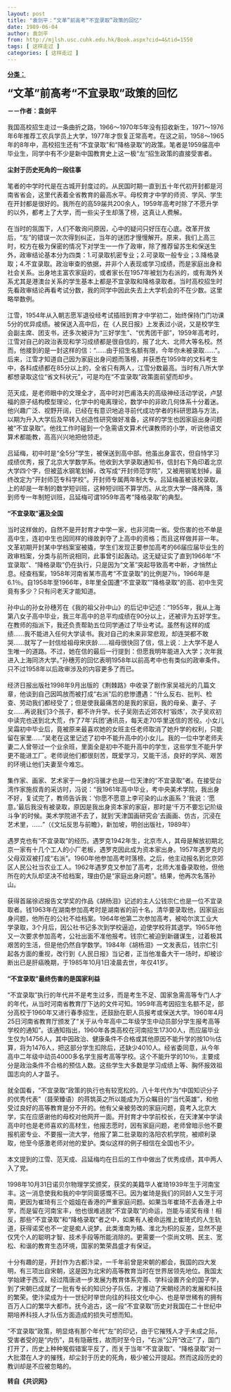 ```yaml
---
layout: post
title: "袁剑平：“文革”前高考“不宜录取”政策的回忆"
date: 1989-06-04
author: 袁剑平
from: http://mjlsh.usc.cuhk.edu.hk/Book.aspx?cid=4&tid=1550
tags: [ 这样走过 ]
categories: [ 这样走过 ]
---
```


<div style="margin: 15px 10px 10px 0px;">
 <div>
  <span id="ctl00_ContentPlaceHolder1_chapter1_SubjectLabel" style="font-weight:bold;text-decoration:underline;">
   分类：
  </span>
 </div>
 <p>
  <strong>
   <font size="5">
    “文革”前高考“不宜录取”政策的回忆
   </font>
  </strong>
 </p>
 <p>
  <strong>
   －－作者：袁剑平
   <br/>
  </strong>
  <br/>
  我国高校招生走过一条曲折之路，1966～1970年5年没有招收新生，1971～1976年6年推荐工农兵学员上大学，1977年才恢复正常高考。在这之前，1958～1965年的8年中，高校招生还有“不宜录取”和“降格录取”的政策。笔者是1959届高中毕业生，同学中有不少是新中国教育史上这一极“左”招生政策的直接受害者。
  <br/>
  <br/>
  <strong>
   尘封于历史死角的一段往事
   <br/>
  </strong>
  <br/>
  笔者的中学时代是在古城开封度过的。从民国时期一直到五十年代初开封都是河南省省会，这里代表着全省教育的最高水平。母校育才中学的师资、学风、学生在开封都是很好的。我所在的高59届共200余人，1959年高考时除了不愿升学的以外，都考上了大学，而一些尖子生却落了榜，这真让人费解。
  <br/>
  <br/>
  在当时的氛围下，人们不敢询问原因，心中的疑问只好压在心底。改革开放后，“左”的错误一次次得到纠正，当年的谜团才慢慢解开。原来，我们上高三时，校方在极为保密的情况下对学生一一作了政审，除了推荐留苏生和保送生外，政审结论基本分为四类：1.可录取机密专业；2.可录取一般专业；3.降格录取；4.不宜录取。政治审查的依据，并非个人表现或学习成绩，而是家庭出身和社会关系。出身地主富农家庭的，或者家长在1957年被划为右派的，或有海外关系尤其是港澳台关系的学生基本上都是不宜录取和降格录取者。当时高校招生时先看政审结论再看考试分数，我的同学中因此失去上大学机会的不在少数。这里略举数例。
  <br/>
  <br/>
  江雪，1954年从入朝志愿军退役经考试插班到育才中学初二，始终保持门门功课5分的优异成绩。被保送入高中后，在《人民日报》上发表过小说，又是校学生会副主席、团支书，还多次被评为“三好学生”、“优秀团干部”，1959年高考时，江雪对自己的政治表现和学习成绩都是很自信的，报了北大、北师大等名校。然而，他接到的是一封这样的信：“……由于招生名额有限，今年你未被录取……”。后来，江雪才知道自己因为家庭出身问题而落榜，并获悉在1959年的文科考生中，各科成绩都在85分以上的，全省只有两人，江雪分数最高。当时有八所大学都想录取这位“省文科状元”，可是均在“不宜录取”政策面前望而却步。
  <br/>
  <br/>
  范天成，是老师眼中的文理全才，高中时对巴甫洛夫的高级神经活动学说，卢瑟福的原子结构模型理论，化学中的电离理论，数学中的非欧几何体系十分着迷。他兴趣广泛、视野开阔，已经在有意识地追寻前代成功学者的科研思路与方法，以期为升入大学后及早转入创造性研究做好准备，这样的学生也因家庭出身问题被“不宜录取”。他找工作时碰到一个急需语文算术代课教师的小学，听说他语文算术都能教，高高兴兴地把他领走。
  <br/>
  <br/>
  吕延梅，初中时是“全5分”学生，被保送到高中部。他虽出身富农，但自恃学习成绩优秀，报了北京大学数学系。他收到大学录取通知书，信封右下角印着北京大学四个字，但被蓝水钢笔划掉，改写成“开封师范学院”，又被用钢笔划掉，最终改定为“开封师范专科学校”。开封师专属两年制大专。吕延梅虽被该校录取，上的却是一年制的数学短训班，这种短训班不算学历。从北京大学一降再降，落到师专一年制短训班，吕延梅可谓1959年高考“降格录取”的典型。
  <br/>
  <br/>
  <strong>
   “不宜录取”遍及全国
   <br/>
  </strong>
  <br/>
  当时这样做的，自然不是开封育才中学一家，也非河南一省。受伤害的也不单是高中生，连初中生也因同样的缘故剥夺了上高中的资格；而且这样做并非一年。文革初期开封某中学档案室被撬，学生们发现正要参加高考的66届应届毕业生的政审档案，分类与前所说相同，此事曾引起轰动。这无疑证实了直到1966年“不宜录取”、“降格录取”仍在执行，只是因为“文革”突起导致高考中断，才悄然止息。经查档案，1958年河南省某市高考“不宜录取”的比例是7％，1966年是6.1％。自1958年至1966年，8年里全国遭“不宜录取”“降格录取”的高、初中生究竟有多少？只有问老天才能知道。
  <br/>
  <br/>
  孙中山的孙女孙穗芳在《我的祖父孙中山》的后记中记述：“1955年，我从上海第八女子高中毕业，我三年高中的总平均成绩在90分以上，还被评为五好学生。在教师的指派下，我还负责帮助五位同学通过了毕业考试。虽然有这样的成绩……我不能进入任何大学读书。我对自己的未来非常悲观，却连哭都不敢哭……就写了一封信给祖母宋庆龄……祖母很快回了信，信上说：上大学不是人生唯一的道路。不过，她在信的最后一行提到：但愿我明年能进入大学；次年我进入上海同济大学。”孙穗芳的回忆表明1958年以前高考中也有类似的政审条件。只不过1958年以后政审涉及的内容更多了而已。
  <br/>
  <br/>
  经济日报出版社1998年9月出版的《荆棘路》中收录了剧作家吴祖光的几篇文章，他谈到自己因鸣放而被打成“右派”后的悲惨遭遇：“什么反右、批判、检查、劳动我们都经受了；但是使我最痛苦的是我的家庭，我的母亲、妻子、子女……再说我们3个孩子，都不许升学。长子吴刚去近郊农村‘锻炼’，次子吴欢初中读完也送到北大荒，作了7年‘兵团’通讯员，每天走70华里送信的苦役。小女儿吴霜初中毕业后，竟被原来最喜欢她的女班主任老师取消了她升学的权利，只能留在家里……”吴老在这里记述了初中不能升高中的小女儿。我的一位中学老师夫妻二人曾带过一个业余班，里面全是初中不能升高中的学生，这些学生不能升学更不能进工厂。老师说他们都很刻苦，既爱学习，又能干活，良好的学风、艰苦的环境让他们夫妻至今难忘。
  <br/>
  <br/>
  集作家、画家、艺术家于一身的冯骥才也是一位天津的“不宜录取”者。在接受台湾作家施叔青的采访时，冯说：“我1961年高中毕业，考中央美术学院，我出身不好，复试完了，教师告诉我：‘你愿不愿意上李可染的山水画系？’我说：‘愿意。’最后我没有被录取，原因是我出身资本家的家庭，那时是‘千万不要忘记阶级斗争’的时候。美术学院进不去了，就到‘天津国画研究会’去画画、仿古，沉浸在艺术里，……”（《文坛反思与前瞻》，新加坡，明创出版社，1989年）
  <br/>
  <br/>
  遇罗克也有“不宜录取”的经历。遇罗克1942年生，北京市人，其母是解放初期北京一家有十几个工人的小厂老板，遇罗克因此成为资本家出身。1957年遇罗克的父母双双被打成“右派”。1960年他参加高考时落榜。之后，他主动报名到北京郊区人民公社当农业工人。1962年遇罗克又参加了高考，北师大准备录取他，但他所在的大队却坚决不给档案，理由仍是“家庭出身问题”。结果，他再次名落孙山。
  <br/>
  <br/>
  获得首届徐迟报告文学奖的作品《胡杨泪》记述的主人公钱宗仁也是一位不宜录取者。钱1963年在湖南参加高考时是湖南省的前十名，清华要录取他，因家庭出身问题，他所在的公社不给档案。1964年他第二次参加高考，被哈尔滨工业大学录取，3个月后，因公社书记多次到学校逼迫，迫使学校将其退学。1965年他又一次要求参加高考，公社出面不准他报考。钱宗仁被迫到新疆谋生，过着极其艰苦的生活，但是他仍然自学数学。1984年《胡杨泪》一文发表后，钱宗仁引起各方面的重视，改行到《人民日报》当记者，正当他准备大干一场时，却被诊断出已是肝癌晚期，于1985年10月1日凌晨去世，年仅41岁。
  <br/>
  <br/>
  <strong>
   “不宜录取”最终伤害的是国家利益
   <br/>
  </strong>
  <br/>
  “不宜录取”执行的年代并不是考生过多，而是考生不足、国家急需高等专门人才的年代，从当时河南省教育厅下达的文件可知。1959年高考因招生名额不足，部分高校于1960年又进行春季招生，还鼓励在职人员报考或保送大学。1960年4月25日河南省教育厅颁发了“关于从今年高中二年级学生中动员部分学生报考高等学校的通知”。该通知指出，1960年各类高校在河南招生17300人，而应届毕业生仅为14756人，其中因政治、健康条件不合格或其他原因不能升学的按10％估算，将为1476人，把这部分学生扣除后，还缺少4010人。经省委同意，从今年高中二年级中动员4000多名学生报考高等学校。这个不能升学的10％，主要成分是政治条件不合格的预估人数。这些学生大多数是学习成绩上等、胸怀报效祖国志向的人才苗子。
  <br/>
  <br/>
  就全国看，“不宜录取”政策的执行也有较宽松的。八十年代作为“中国知识分子的优秀代表”（聂荣臻语）的蒋筑英之所以能成为万众瞩目的“当代英雄”，和他受过良好的高等教育是分不开的。他有父亲被劳改的家庭问题，竟考入北京大学，实在应感谢他的母校对他网开一面。开封育才中学前校长，在天津某中学读高中时也是老师喜欢的高材生，他报志愿时，因有家庭问题，老师曾暗示他不要报机密专业、不要报一流大学，他报了第二批录取的洛阳农机学院，被顺利录取，他至今感激老师对他的爱护。类似这样的例子相信在全国也不少。
  <br/>
  <br/>
  本文提到的江雪、范天成、吕延梅均在日后的工作中做出了优秀成绩，其中两人入了党。
  <br/>
  <br/>
  1998年10月31日诺贝尔物理学奖颁奖，获奖的美籍华人崔琦1939年生于河南宝丰。这一消息使我和我的中学同窗感慨不已。因为崔琦是我们的同龄人又生于河南，更因为崔琦有三个姐姐在香港的严重家庭问题。如果当年崔琦不去香港上中学，而是留在河南宝丰，他也很难逃脱“不宜录取”的命运，岂能与诺奖有缘！相反，那些“不宜录取”和“降格录取”者之中，如果有人被命运推上崔琦式的人生轨道，获得诺奖也不一定是痴人说梦。此类淮南为橘、淮北为枳的反差，显然不是仅凭个人的聪明才智、技术手段等所能消除的。更需要一个崇尚文明、民主、宽松、和谐的教育生态环境，国家的繁荣昌盛才有保证。
  <br/>
  <br/>
  十分有趣的是，开封作为古都汴梁，一千年前曾是宋朝的都会，我国的四大发明，有三项出自宋朝，这是因为北宋的高等教育当时在世界居领先地位。我国太学始建于西汉，经过隋唐进一步发展为教育体系完善、学科设置齐全的国子学，到了宋朝已成就了一批有专长的知识分子队伍，才推动了宋朝经济的发展和科技的繁荣。使汴梁成为十一世纪时举世向往的科技文化中心、也是举世稀有的拥有百万人口的繁华大都市。抚今追古，这一段“不宜录取”历史对我国在二十世纪中期培养科技人才队伍方面造成的损失可想而知。
  <br/>
  <br/>
  “不宜录取”政策，明显烙有那个年代“左”的印记，由于它摧残人才于未成之际，受害者受的是“内伤”，具有隐蔽性，故而时至今日，“右派”公开“改正”了，国门打开了，历史上种种冤假错案平反了，而关于当年“不宜录取”、“降格录取”对一大批潜在人才的摧残，却尘封于历史的死角，极少被公开提起。然而这段历史的教训却是不应被忽略的。
  <br/>
 </p>
 <p>
  <strong>
   转自《共识网》
  </strong>
 </p>
</div>

